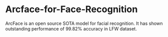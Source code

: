 # Arcface-for-Face-Recognition
ArcFace is an open source SOTA model for facial recognition. It has shown outstanding performance of 99.82% accuracy in LFW dataset.
